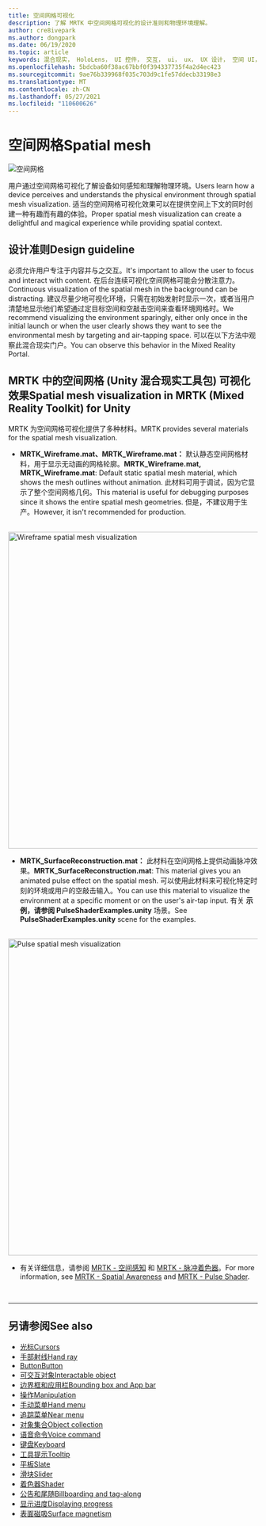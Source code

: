 ```yaml
---
title: 空间网格可视化
description: 了解 MRTK 中空间网格可视化的设计准则和物理环境理解。
author: cre8ivepark
ms.author: dongpark
ms.date: 06/19/2020
ms.topic: article
keywords: 混合现实， HoloLens， UI 控件， 交互， ui， ux， UX 设计， 空间 UI， 空间交互， 3D UI， 3D UX， 混合现实头戴显示设备， Windows 混合现实头戴显示设备， 虚拟现实头戴显示设备， HoloLens， MRTK， 混合现实工具包
ms.openlocfilehash: 5bdcba60f38ac67bbf0f394337735f4a2d4ec423
ms.sourcegitcommit: 9ae76b339968f035c703d9c1fe57ddecb33198e3
ms.translationtype: MT
ms.contentlocale: zh-CN
ms.lasthandoff: 05/27/2021
ms.locfileid: "110600626"
---
```

# <a name="spatial-mesh"></a><span data-ttu-id="9a604-104">空间网格</span><span class="sxs-lookup"><span data-stu-id="9a604-104">Spatial mesh</span></span>

![空间网格](images/MRTK_PulseShader_SpatialMesh.gif)

<span data-ttu-id="9a604-106">用户通过空间网格可视化了解设备如何感知和理解物理环境。</span><span class="sxs-lookup"><span data-stu-id="9a604-106">Users learn how a device perceives and understands the physical environment through spatial mesh visualization.</span></span> <span data-ttu-id="9a604-107">适当的空间网格可视化效果可以在提供空间上下文的同时创建一种有趣而有趣的体验。</span><span class="sxs-lookup"><span data-stu-id="9a604-107">Proper spatial mesh visualization can create a delightful and magical experience while providing spatial context.</span></span>  

## <a name="design-guideline"></a><span data-ttu-id="9a604-108">设计准则</span><span class="sxs-lookup"><span data-stu-id="9a604-108">Design guideline</span></span>

<span data-ttu-id="9a604-109">必须允许用户专注于内容并与之交互。</span><span class="sxs-lookup"><span data-stu-id="9a604-109">It's important to allow the user to focus and interact with content.</span></span> <span data-ttu-id="9a604-110">在后台连续可视化空间网格可能会分散注意力。</span><span class="sxs-lookup"><span data-stu-id="9a604-110">Continuous visualization of the spatial mesh in the background can be distracting.</span></span> <span data-ttu-id="9a604-111">建议尽量少地可视化环境，只需在初始发射时显示一次，或者当用户清楚地显示他们希望通过定目标空间和空敲击空间来查看环境网格时。</span><span class="sxs-lookup"><span data-stu-id="9a604-111">We recommend visualizing the environment sparingly, either only once in the initial launch or when the user clearly shows they want to see the environmental mesh by targeting and air-tapping space.</span></span> <span data-ttu-id="9a604-112">可以在以下方法中观察此混合现实门户。</span><span class="sxs-lookup"><span data-stu-id="9a604-112">You can observe this behavior in the Mixed Reality Portal.</span></span>
<br>

## <a name="spatial-mesh-visualization-in-mrtk-mixed-reality-toolkit-for-unity"></a><span data-ttu-id="9a604-113">MRTK 中的空间网格 (Unity 混合现实工具包) 可视化效果</span><span class="sxs-lookup"><span data-stu-id="9a604-113">Spatial mesh visualization in MRTK (Mixed Reality Toolkit) for Unity</span></span>

<span data-ttu-id="9a604-114">MRTK 为空间网格可视化提供了多种材料。</span><span class="sxs-lookup"><span data-stu-id="9a604-114">MRTK provides several materials for the spatial mesh visualization.</span></span>

- <span data-ttu-id="9a604-115">**MRTK_Wireframe.mat、MRTK_Wireframe.mat：** 默认静态空间网格材料，用于显示无动画的网格轮廓。</span><span class="sxs-lookup"><span data-stu-id="9a604-115">**MRTK_Wireframe.mat, MRTK_Wireframe.mat**: Default static spatial mesh material, which shows the mesh outlines without animation.</span></span> <span data-ttu-id="9a604-116">此材料可用于调试，因为它显示了整个空间网格几何。</span><span class="sxs-lookup"><span data-stu-id="9a604-116">This material is useful for debugging purposes since it shows the entire spatial mesh geometries.</span></span> <span data-ttu-id="9a604-117">但是，不建议用于生产。</span><span class="sxs-lookup"><span data-stu-id="9a604-117">However, it isn't recommended for production.</span></span>
<br>
<img src="images/SurfaceReconstruction.jpg" alt="Wireframe spatial mesh visualization" width="640px">

- <span data-ttu-id="9a604-118">**MRTK_SurfaceReconstruction.mat：** 此材料在空间网格上提供动画脉冲效果。</span><span class="sxs-lookup"><span data-stu-id="9a604-118">**MRTK_SurfaceReconstruction.mat**: This material gives you an animated pulse effect on the spatial mesh.</span></span> <span data-ttu-id="9a604-119">可以使用此材料来可视化特定时刻的环境或用户的空敲击输入。</span><span class="sxs-lookup"><span data-stu-id="9a604-119">You can use this material to visualize the environment at a specific moment or on the user's air-tap input.</span></span> <span data-ttu-id="9a604-120">有关 **示例，请参阅 PulseShaderExamples.unity** 场景。</span><span class="sxs-lookup"><span data-stu-id="9a604-120">See **PulseShaderExamples.unity** scene for the examples.</span></span>
<br>
<img src="images/MRTK_SRMesh_Pulse.jpg" alt="Pulse spatial mesh visualization" width="640px">

* <span data-ttu-id="9a604-121">有关详细信息，请参阅 [MRTK - 空间感知](/windows/mixed-reality/mrtk-unity/features/spatial-awareness/spatial-awareness-getting-started) 和 [MRTK - 脉冲着色器](/windows/mixed-reality/mrtk-unity/features/experimental/pulse-shader)。</span><span class="sxs-lookup"><span data-stu-id="9a604-121">For more information, see [MRTK - Spatial Awareness](/windows/mixed-reality/mrtk-unity/features/spatial-awareness/spatial-awareness-getting-started) and [MRTK - Pulse Shader](/windows/mixed-reality/mrtk-unity/features/experimental/pulse-shader).</span></span>

<br>

---

## <a name="see-also"></a><span data-ttu-id="9a604-122">另请参阅</span><span class="sxs-lookup"><span data-stu-id="9a604-122">See also</span></span>

* [<span data-ttu-id="9a604-123">光标</span><span class="sxs-lookup"><span data-stu-id="9a604-123">Cursors</span></span>](cursors.md)
* [<span data-ttu-id="9a604-124">手部射线</span><span class="sxs-lookup"><span data-stu-id="9a604-124">Hand ray</span></span>](point-and-commit.md)
* [<span data-ttu-id="9a604-125">Button</span><span class="sxs-lookup"><span data-stu-id="9a604-125">Button</span></span>](button.md)
* [<span data-ttu-id="9a604-126">可交互对象</span><span class="sxs-lookup"><span data-stu-id="9a604-126">Interactable object</span></span>](interactable-object.md)
* [<span data-ttu-id="9a604-127">边界框和应用栏</span><span class="sxs-lookup"><span data-stu-id="9a604-127">Bounding box and App bar</span></span>](app-bar-and-bounding-box.md)
* [<span data-ttu-id="9a604-128">操作</span><span class="sxs-lookup"><span data-stu-id="9a604-128">Manipulation</span></span>](direct-manipulation.md)
* [<span data-ttu-id="9a604-129">手动菜单</span><span class="sxs-lookup"><span data-stu-id="9a604-129">Hand menu</span></span>](hand-menu.md)
* [<span data-ttu-id="9a604-130">追踪菜单</span><span class="sxs-lookup"><span data-stu-id="9a604-130">Near menu</span></span>](near-menu.md)
* [<span data-ttu-id="9a604-131">对象集合</span><span class="sxs-lookup"><span data-stu-id="9a604-131">Object collection</span></span>](object-collection.md)
* [<span data-ttu-id="9a604-132">语音命令</span><span class="sxs-lookup"><span data-stu-id="9a604-132">Voice command</span></span>](voice-input.md)
* [<span data-ttu-id="9a604-133">键盘</span><span class="sxs-lookup"><span data-stu-id="9a604-133">Keyboard</span></span>](keyboard.md)
* [<span data-ttu-id="9a604-134">工具提示</span><span class="sxs-lookup"><span data-stu-id="9a604-134">Tooltip</span></span>](tooltip.md)
* [<span data-ttu-id="9a604-135">平板</span><span class="sxs-lookup"><span data-stu-id="9a604-135">Slate</span></span>](slate.md)
* [<span data-ttu-id="9a604-136">滑块</span><span class="sxs-lookup"><span data-stu-id="9a604-136">Slider</span></span>](slider.md)
* [<span data-ttu-id="9a604-137">着色器</span><span class="sxs-lookup"><span data-stu-id="9a604-137">Shader</span></span>](shader.md)
* [<span data-ttu-id="9a604-138">公告和尾随</span><span class="sxs-lookup"><span data-stu-id="9a604-138">Billboarding and tag-along</span></span>](billboarding-and-tag-along.md)
* [<span data-ttu-id="9a604-139">显示进度</span><span class="sxs-lookup"><span data-stu-id="9a604-139">Displaying progress</span></span>](progress.md)
* [<span data-ttu-id="9a604-140">表面磁吸</span><span class="sxs-lookup"><span data-stu-id="9a604-140">Surface magnetism</span></span>](surface-magnetism.md)